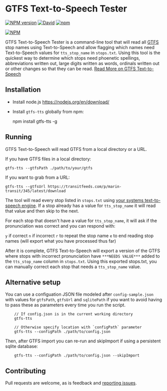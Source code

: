 
# GTFS Text-to-Speech Tester

[![NPM version](https://img.shields.io/npm/v/gtfs-tts.svg?style=flat)](https://www.npmjs.com/package/gtfs-tts)
[![David](https://img.shields.io/david/blinktaginc/gtfs-tts.svg)]()
[![npm](https://img.shields.io/npm/dm/gtfs-tts.svg?style=flat)]()

[![NPM](https://nodei.co/npm/gtfs-tts.png?downloads=true)](https://nodei.co/npm/gtfs-tts/)

GTFS Text-to-Speech Tester is a command-line tool that will read all [GTFS](https://gtfs.org) stop names using Text-to-Speech and allow flagging which names need Text-to-Speech values for `tts_stop_name` in `stops.txt`. Using this tool is the quickest way to determine which stops need phoenetic spellings, abbreviations written out, large digits written as words, ordinals written out or other changes so that they can be read. [Read More on GTFS Text-to-Speech](https://docs.google.com/document/d/1LObjgDyiiE6UBiA3GpoNOlZ36li-KKj6dwBzRTDa7VU/edit#heading=h.puwtf1nwatif)

## Installation

* Install node.js https://nodejs.org/en/download/

* Install `gtfs-tts` globally from npm:

    npm install gtfs-tts -g

## Running

GTFS Text-to-Speech will read GTFS from a local directory or a URL.

If you have GTFS files in a local directory:

    gtfs-tts --gtfsPath ./path/to/your/gtfs

If you want to grab from a URL:

    gtfs-tts --gtfsUrl https://transitfeeds.com/p/marin-transit/345/latest/download

The tool will read every stop listed in `stops.txt` using [your systems text-to-speech engine](https://www.npmjs.com/package/say). If a stop already has a value for `tts_stop_name` it will read that value and then skip to the next.

For each stop that doesn't have a value for `tts_stop_name`, it will ask if the pronunciation was correct and you can respond with:

`y` if correct
`n` if incorrect
`r` to repeat the stop name
`e` to end reading stop names (will export what you have processed thus far)

After it is complete, GTFS Text-to-Speech will export a version of the GTFS where stops with incorrect pronunciation have `***NEEDS VALUE***` added to the `tts_stop_name` column in `stops.txt`. Using this exported stops.txt, you can manually correct each stop that needs a `tts_stop_name` value.

## Alternative setup

You can use a configuation JSON file modeled after `config-sample.json` with values for `gtfsPath`, `gtfsUrl` and `sqlitePath` if you want to avoid having to pass these as parameters every time you run the script.

        // If config.json is in the current working directory
        gtfs-tts

        // Otherwise specify location with `configPath` parameter
        gtfs-tts --configPath ./path/to/config.json

Then, after GTFS import you can re-run and skipImport if using a persistent sqlite database:

        gtfs-tts --configPath ./path/to/config.json --skipImport

## Contributing

Pull requests are welcome, as is feedback and [reporting issues](https://github.com/blinktaginc/node-gtfs-tts/issues).
